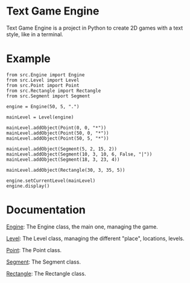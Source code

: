 # Text Game Engine

Text Game Engine is a project in Python to create 2D games with a text style, like in a terminal.

# Example

```
from src.Engine import Engine
from src.Level import Level
from src.Point import Point
from src.Rectangle import Rectangle
from src.Segment import Segment

engine = Engine(50, 5, ".")

mainLevel = Level(engine)

mainLevel.addObject(Point(0, 0, "*"))
mainLevel.addObject(Point(50, 0, "*"))
mainLevel.addObject(Point(50, 5, "*"))

mainLevel.addObject(Segment(5, 2, 15, 2))
mainLevel.addObject(Segment(10, 3, 10, 6, False, "|"))
mainLevel.addObject(Segment(18, 3, 23, 4))

mainLevel.addObject(Rectangle(30, 3, 35, 5))

engine.setCurrentLevel(mainLevel)
engine.display()
```

# Documentation

[Engine](doc/Engine.md): The Engine class, the main one, managing the game.

[Level](doc/Level.md): The Level class, managing the different "place", locations, levels.

[Point](doc/Point.md): The Point class.

[Segment](doc/Segment.md): The Segment class.

[Rectangle](doc/Rectangle.md): The Rectangle class.